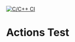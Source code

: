 [![C/C++ CI](https://github.com/decoles/gh_actions/actions/workflows/c-cpp.yml/badge.svg)](https://github.com/decoles/gh_actions/actions/workflows/c-cpp.yml)

# Actions Test
